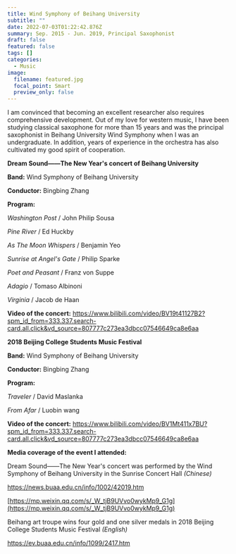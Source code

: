 ```yaml
---
title: Wind Symphony of Beihang University
subtitle: ""
date: 2022-07-03T01:22:42.876Z
summary: Sep. 2015 - Jun. 2019, Principal Saxophonist
draft: false
featured: false
tags: []
categories:
  - Music
image:
  filename: featured.jpg
  focal_point: Smart
  preview_only: false
---
```

I am convinced that becoming an excellent researcher also requires comprehensive development. Out of my love for western music, I have been studying classical saxophone for more than 15 years and was the principal saxophonist in Beihang University Wind Symphony when I was an undergraduate. In addition, years of experience in the orchestra has also cultivated my good spirit of cooperation.



**Dream Sound——The New Year's concert of Beihang University**

**Band:** Wind Symphony of Beihang University

**Conductor:** Bingbing Zhang

**Program:**

*Washington Post* / John Philip Sousa

*Pine River* / Ed Huckby

*As The Moon Whispers* / Benjamin Yeo

*Sunrise at Angel's Gate* / Philip Sparke

*Poet and Peasant* / Franz von Suppe

*Adagio* / Tomaso Albinoni

*Virginia* / Jacob de Haan



**Video of the concert:** <https://www.bilibili.com/video/BV19t41127B2?spm_id_from=333.337.search-card.all.click&vd_source=807777c273ea3dbcc07546649ca8e6aa>



**2018 Beijing College Students Music Festival**

**Band:** Wind Symphony of Beihang University

**Conductor:** Bingbing Zhang

**Program:**

*Traveler* / David Maslanka

*From Afar* / Luobin wang



**Video of the concert:** <https://www.bilibili.com/video/BV1Mt411x7BU?spm_id_from=333.337.search-card.all.click&vd_source=807777c273ea3dbcc07546649ca8e6aa>



**Media coverage of the event I attended:**

Dream Sound——The New Year's concert was performed by the Wind Symphony of Beihang University in the Sunrise Concert Hall *(Chinese)*

<https://news.buaa.edu.cn/info/1002/42019.htm>

[https://mp.weixin.qq.com/s/_W_tjB9UVvo0wykMp9_G1g](https://mp.weixin.qq.com/s/_W_tjB9UVvo0wykMp9_G1g)

Beihang art troupe wins four gold and one silver medals in 2018 Beijing College Students Music Festival *(English)*

<https://ev.buaa.edu.cn/info/1099/2417.htm>